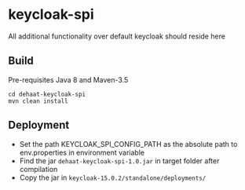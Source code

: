 # keycloak-spi
All additional functionality over default keycloak should reside here

## Build

Pre-requisites
Java 8 and Maven-3.5 

```
cd dehaat-keycloak-spi
mvn clean install
```

## Deployment

- Set the path KEYCLOAK_SPI_CONFIG_PATH as the absolute path to env.properties in  environment variable
- Find the jar `dehaat-keycloak-spi-1.0.jar` in target folder after compilation
- Copy the jar in `keycloak-15.0.2/standalone/deployments/`
